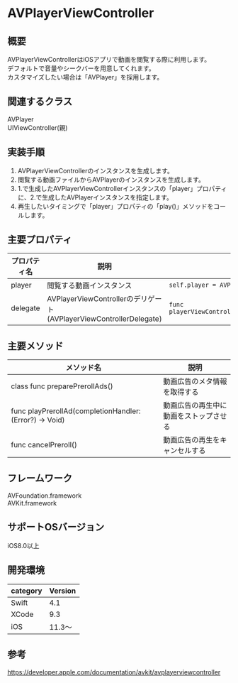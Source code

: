 # AVPlayerViewController  

## 概要
AVPlayerViewControllerはiOSアプリで動画を閲覧する際に利用します。  
デフォルトで音量やシークバーを用意してくれます。  
カスタマイズしたい場合は「AVPlayer」を採用します。  

## 関連するクラス  
AVPlayer  
UIViewController(親)  

## 実装手順
1. AVPlayerViewControllerのインスタンスを生成します。
2. 閲覧する動画ファイルからAVPlayerのインスタンスを生成します。
3. 1.で生成したAVPlayerViewControllerインスタンスの「player」プロパティに、2.で生成したAVPlayerインスタンスを指定します。
4. 再生したいタイミングで「player」プロパティの「play()」メソッドをコールします。  

## 主要プロパティ

|プロパティ名|説明|サンプル|
|---|---|---|
|player | 閲覧する動画インスタンス | `self.player = AVPlayer(url: URL(fileURLWithPath: path))` |
|delegate | AVPlayerViewControllerのデリゲート  (AVPlayerViewControllerDelegate) | `func playerViewControllerDidEndDismissalTransition(AVPlayerViewController)` |  

## 主要メソッド

|メソッド名|説明|
|---|---|
|class func preparePrerollAds() |動画広告のメタ情報を取得する |
|func playPrerollAd(completionHandler: (Error?) -> Void) |動画広告の再生中に動画をストップさせる|
|func cancelPreroll() |動画広告の再生をキャンセルする|

## フレームワーク
AVFoundation.framework  
AVKit.framework

## サポートOSバージョン
iOS8.0以上

## 開発環境
|category | Version|
|---|---|
| Swift | 4.1 |
| XCode | 9.3 |
| iOS | 11.3〜 |

## 参考
https://developer.apple.com/documentation/avkit/avplayerviewcontroller
